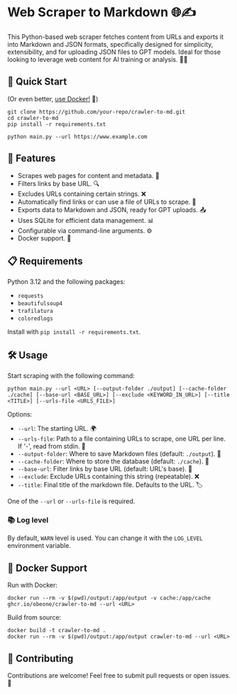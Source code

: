 # Web Scraper to Markdown 🌐✍️

This Python-based web scraper fetches content from URLs and exports it into Markdown and JSON formats, specifically designed for simplicity, extensibility, and for uploading JSON files to GPT models. Ideal for those looking to leverage web content for AI training or analysis. 🤖💡

## 🚀 Quick Start

(Or even better, [use Docker!](#docker-support) 🐳)

```shell
git clone https://github.com/your-repo/crawler-to-md.git
cd crawler-to-md
pip install -r requirements.txt

python main.py --url https://www.example.com
```

## 🌟 Features

- Scrapes web pages for content and metadata. 📄
- Filters links by base URL. 🔍
- Excludes URLs containing certain strings. ❌
- Automatically find links or can use a file of URLs to scrape. 🔗
- Exports data to Markdown and JSON, ready for GPT uploads. 📤
- Uses SQLite for efficient data management. 📊
- Configurable via command-line arguments. ⚙️
- Docker support. 🐳

## 📋 Requirements

Python 3.12 and the following packages:

- `requests`
- `beautifulsoup4`
- `trafilatura`
- `coloredlogs`

Install with `pip install -r requirements.txt`.

## 🛠 Usage

Start scraping with the following command:

```shell
python main.py --url <URL> [--output-folder ./output] [--cache-folder ./cache] [--base-url <BASE_URL>] [--exclude <KEYWORD_IN_URL>] [--title <TITLE>] [--urls-file <URLS_FILE>]
```

Options:
- `--url`: The starting URL. 🌍
- `--urls-file`: Path to a file containing URLs to scrape, one URL per line. If '-', read from stdin. 📁
- `--output-folder`: Where to save Markdown files (default: `./output`). 📂
- `--cache-folder`: Where to store the database (default: `./cache`). 💾
- `--base-url`: Filter links by base URL (default: URL's base). 🔎
- `--exclude`: Exclude URLs containing this string (repeatable). ❌
- `--title`: Final title of the markdown file. Defaults to the URL. 🏷️

One of the `--url` or `--urls-file` is required.

### 📚 Log level

By default, `WARN` level is used. You can change it with the `LOG_LEVEL` environment variable.

## 🐳 Docker Support

Run with Docker:

```shell
docker run --rm -v $(pwd)/output:/app/output -v cache:/app/cache ghcr.io/obeone/crawler-to-md --url <URL>
```

Build from source:

```shell
docker build -t crawler-to-md .
docker run --rm -v $(pwd)/output:/app/output crawler-to-md --url <URL>
```

## 🤝 Contributing

Contributions are welcome! Feel free to submit pull requests or open issues. 🌟
